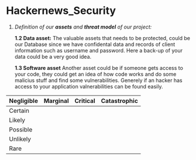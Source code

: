 # Hackernews_Security

1. _Definition of our **assets** and **threat model** of our project:_
    
    **1.2 Data asset:**
The valuable assets that needs to be protected, could be our Database since we have confidental data and records of client information such as username and password. Here a back-up of your data could be a very good idea. 
    
    **1.3 Software asset** 
Another asset could be if someone gets access to your code, they could get an idea of how code works and do some malicius stuff and find some vulnerabilities. Generely if an hacker has access to your application valnerabilities can be found easily. 



| Negligible | Marginal |Critical |Catastrophic|
| --- | --- | --- | --- |
| Certain |  |  |  |  |
| Likely |  |  |  |  |
| Possible |  |  |  | DB |
| Unlikely |  |  |  |  |
| Rare |  |  |  |  |



